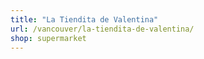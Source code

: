 ```yaml
---
title: "La Tiendita de Valentina"
url: /vancouver/la-tiendita-de-valentina/
shop: supermarket
---
```


